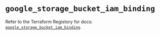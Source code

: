 # `google_storage_bucket_iam_binding`

Refer to the Terraform Registory for docs: [`google_storage_bucket_iam_binding`](https://registry.terraform.io/providers/hashicorp/google-beta/5.21.0/docs/resources/google_storage_bucket_iam_binding).

